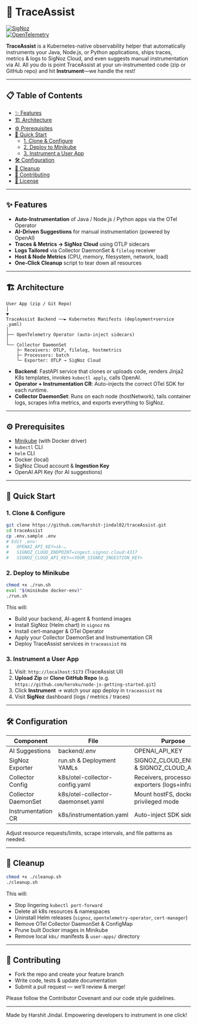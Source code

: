 
# 🚀 TraceAssist

[![SigNoz](https://img.shields.io/badge/Observability-SigNoz-orange.svg)](https://signoz.io/)  
[![OpenTelemetry](https://img.shields.io/badge/Telemetry-OpenTelemetry-lightgrey.svg)](https://opentelemetry.io/)

**TraceAssist** is a Kubernetes-native observability helper that automatically instruments your Java, Node.js, or Python applications, ships traces, metrics & logs to SigNoz Cloud, and even suggests manual instrumentation via AI. All you do is point TraceAssist at your un-instrumented code (zip or GitHub repo) and hit **Instrument**—we handle the rest!

---

## 📋 Table of Contents

- [✨ Features](#✨-features)  
- [🏗️ Architecture](#️-architecture)  
- [⚙️ Prerequisites](#️-prerequisites)  
- [🚀 Quick Start](#-quick-start)  
  - [1. Clone & Configure](#1-clone--configure)  
  - [2. Deploy to Minikube](#2-deploy-to-minikube)  
  - [3. Instrument a User App](#3-instrument-a-user-app)  
- [🛠️ Configuration](#️-configuration)  
- [🧹 Cleanup](#️-cleanup)  
- [🤝 Contributing](#️-contributing)  
- [📄 License](#-license)  

---

## ✨ Features

- **Auto-Instrumentation** of Java / Node.js / Python apps via the OTel Operator  
- **AI-Driven Suggestions** for manual instrumentation (powered by OpenAI)  
- **Traces & Metrics → SigNoz Cloud** using OTLP sidecars  
- **Logs Tailored** via Collector DaemonSet & `filelog` receiver  
- **Host & Node Metrics** (CPU, memory, filesystem, network, load)  
- **One-Click Cleanup** script to tear down all resources  

---

## 🏗️ Architecture

```
User App (zip / Git Repo)
│
▼
TraceAssist Backend ──► Kubernetes Manifests (deployment+service .yaml)
│
├── OpenTelemetry Operator (auto-inject sidecars)
│
└── Collector DaemonSet
    ├─ Receivers: OTLP, filelog, hostmetrics
    ├─ Processors: batch
    └─ Exporter: OTLP → SigNoz Cloud
```

- **Backend**: FastAPI service that clones or uploads code, renders Jinja2 K8s templates, invokes `kubectl apply`, calls OpenAI.  
- **Operator + Instrumentation CR**: Auto-injects the correct OTel SDK for each runtime.  
- **Collector DaemonSet**: Runs on each node (hostNetwork), tails container logs, scrapes infra metrics, and exports everything to SigNoz.

---

## ⚙️ Prerequisites

- [Minikube](https://minikube.sigs.k8s.io/docs/) (with Docker driver)  
- `kubectl` CLI  
- `helm` CLI  
- Docker (local)  
- SigNoz Cloud account & **Ingestion Key**  
- OpenAI API Key (for AI suggestions)  

---

## 🚀 Quick Start

### 1. Clone & Configure

```bash
git clone https://github.com/harshit-jindal02/traceAssist.git
cd traceAssist
cp .env.sample .env
# Edit .env:
#   OPENAI_API_KEY=sk-…
#   SIGNOZ_CLOUD_ENDPOINT=ingest.signoz.cloud:4317
#   SIGNOZ_CLOUD_API_KEY=<YOUR_SIGNOZ_INGESTION_KEY>
```

### 2. Deploy to Minikube

```bash
chmod +x ./run.sh
eval "$(minikube docker-env)"
./run.sh
```

This will:
- Build your backend, AI-agent & frontend images
- Install SigNoz (Helm chart) in `signoz` ns
- Install cert-manager & OTel Operator
- Apply your Collector DaemonSet and Instrumentation CR
- Deploy TraceAssist services in `traceassist` ns

### 3. Instrument a User App

1. Visit: `http://localhost:5173` (TraceAssist UI)
2. **Upload Zip** or **Clone GitHub Repo** (e.g. `https://github.com/heroku/node-js-getting-started.git`)
3. Click **Instrument** → watch your app deploy in `traceassist` ns
4. Visit **SigNoz** dashboard (logs / metrics / traces)

---

## 🛠️ Configuration

| Component              | File                                | Purpose                                        |
|------------------------|-------------------------------------|------------------------------------------------|
| AI Suggestions         | backend/.env                        | OPENAI_API_KEY                                 |
| SigNoz Exporter        | run.sh & Deployment YAMLs           | SIGNOZ_CLOUD_ENDPOINT & SIGNOZ_CLOUD_API_KEY   |
| Collector Config       | k8s/otel-collector-config.yaml      | Receivers, processors, exporters (logs+infra)  |
| Collector DaemonSet    | k8s/otel-collector-daemonset.yaml   | Mount hostFS, docker logs, privileged mode     |
| Instrumentation CR     | k8s/instrumentation.yaml            | Auto-inject SDK sidecars                       |

Adjust resource requests/limits, scrape intervals, and file patterns as needed.

---

## 🧹 Cleanup

```bash
chmod +x ./cleanup.sh
./cleanup.sh
```

This will:
- Stop lingering `kubectl port-forward`
- Delete all k8s resources & namespaces
- Uninstall Helm releases (`signoz`, `opentelemetry-operator`, `cert-manager`)
- Remove OTel Collector DaemonSet & ConfigMap
- Prune built Docker images in Minikube
- Remove local `k8s/` manifests & `user-apps/` directory

---

## 🤝 Contributing

- Fork the repo and create your feature branch
- Write code, tests & update documentation
- Submit a pull request — we’ll review & merge!

Please follow the Contributor Covenant and our code style guidelines.

---


Made by Harshit Jindal.
Empowering developers to instrument in one click!

